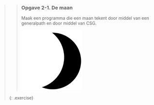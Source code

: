 >> ### Opgave 2-1. De maan
>>
>> Maak een programma die een maan tekent door middel van een generalpath en door middel van CSG.
>>
>> ![moon](images/week02/moon.png)
>>
>{: .exercise}